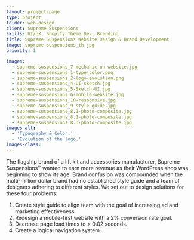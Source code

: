```yaml
---
layout: project-page
type: project
folder: web-design
client: Supreme Suspensions
skills: UI/UX, Shopify Theme Dev, Branding
title: Supreme Suspensions Website Design & Brand Development
image: supreme-suspensions_th.jpg
priority: 1

images: 
  - supreme-suspensions_7-mechanic-on-website.jpg
  - supreme-suspensions_1-type-color.png
  - supreme-suspensions_2-logo-evolution.png
  - supreme-suspensions_4-UI-sketch.jpg
  - supreme-suspensions_5-Sketch-UI.jpg
  - supreme-suspensions_6-mobile-website.jpg
  - supreme-suspensions_10-responsive.jpg
  - supreme-suspensions_9-style-guide.jpg
  - supreme-suspensions_8.1-photo-composite.jpg
  - supreme-suspensions_8.2-photo-composite.jpg
  - supreme-suspensions_8.3-photo-composite.jpg
images-alt:
  - 'Typography & Color.'
  - 'Evolution of the logo.'
images-class:
---
```


The flagship brand of a lift kit and accessories manufacturer, Supreme Suspensions™ wanted to earn more revenue as their WordPress shop was beginning to show its age. Brand confusion was compounded when the multi-million dollar brand had no established style guide and a team of designers adhering to different styles. We set out to design solutions for these four problems:

1. Create style guide to align team with the goal of increasing ad and marketing effectiveness.
2. Redesign a mobile-first website with a 2% conversion rate goal.
3. Decrease page load times to > 0:02 seconds.
4. Create a logical navigation system.